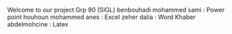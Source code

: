 Welcome to our project 
Grp 90	(SIGL)
benbouhadi	mohammed sami : Power point
houhoun	mohammed anes : Excel
zeher	dalia : Word
Khaber	abdelmohcine : Latex 
